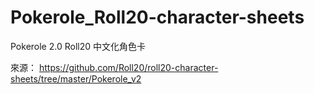 # Pokerole_Roll20-character-sheets
Pokerole 2.0 Roll20 中文化角色卡

來源：
https://github.com/Roll20/roll20-character-sheets/tree/master/Pokerole_v2
